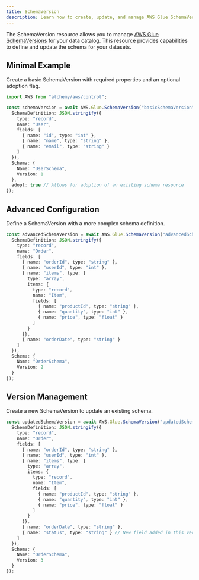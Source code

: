 ```yaml
---
title: SchemaVersion
description: Learn how to create, update, and manage AWS Glue SchemaVersions using Alchemy Cloud Control.
---
```



The SchemaVersion resource allows you to manage [AWS Glue SchemaVersions](https://docs.aws.amazon.com/glue/latest/userguide/) for your data catalog. This resource provides capabilities to define and update the schema for your datasets.

## Minimal Example

Create a basic SchemaVersion with required properties and an optional adoption flag.

```ts
import AWS from "alchemy/aws/control";

const schemaVersion = await AWS.Glue.SchemaVersion("basicSchemaVersion", {
  SchemaDefinition: JSON.stringify({
    type: "record",
    name: "User",
    fields: [
      { name: "id", type: "int" },
      { name: "name", type: "string" },
      { name: "email", type: "string" }
    ]
  }),
  Schema: {
    Name: "UserSchema",
    Version: 1
  },
  adopt: true // Allows for adoption of an existing schema resource
});
```

## Advanced Configuration

Define a SchemaVersion with a more complex schema definition.

```ts
const advancedSchemaVersion = await AWS.Glue.SchemaVersion("advancedSchemaVersion", {
  SchemaDefinition: JSON.stringify({
    type: "record",
    name: "Order",
    fields: [
      { name: "orderId", type: "string" },
      { name: "userId", type: "int" },
      { name: "items", type: {
        type: "array",
        items: {
          type: "record",
          name: "Item",
          fields: [
            { name: "productId", type: "string" },
            { name: "quantity", type: "int" },
            { name: "price", type: "float" }
          ]
        }
      }},
      { name: "orderDate", type: "string" }
    ]
  }),
  Schema: {
    Name: "OrderSchema",
    Version: 2
  }
});
```

## Version Management

Create a new SchemaVersion to update an existing schema.

```ts
const updatedSchemaVersion = await AWS.Glue.SchemaVersion("updatedSchemaVersion", {
  SchemaDefinition: JSON.stringify({
    type: "record",
    name: "Order",
    fields: [
      { name: "orderId", type: "string" },
      { name: "userId", type: "int" },
      { name: "items", type: {
        type: "array",
        items: {
          type: "record",
          name: "Item",
          fields: [
            { name: "productId", type: "string" },
            { name: "quantity", type: "int" },
            { name: "price", type: "float" }
          ]
        }
      }},
      { name: "orderDate", type: "string" },
      { name: "status", type: "string" } // New field added in this version
    ]
  }),
  Schema: {
    Name: "OrderSchema",
    Version: 3
  }
});
```
